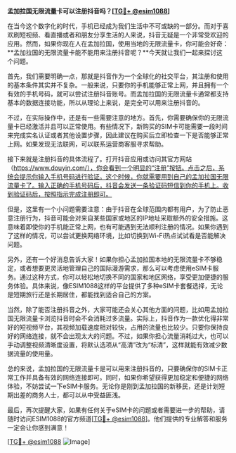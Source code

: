 **孟加拉国无限流量卡可以注册抖音吗？[[TG💪+ @esim1088](https://t.me/s/esim1088)]**

在当今这个数字化的时代，手机已经成为我们生活中不可或缺的一部分。而对于喜欢刷短视频、看直播或者和朋友分享生活的人来说，抖音无疑是一个非常受欢迎的应用。然而，如果你现在人在孟加拉国，使用当地的无限流量卡，你可能会好奇：**孟加拉国的无限流量卡能不能用来注册抖音呢？**今天就让我们一起来探讨这个问题。

首先，我们需要明确一点，那就是抖音作为一个全球化的社交平台，其注册和使用的基本条件其实并不复杂。一般来说，只要你的手机能够正常上网，并且拥有一个有效的手机号码，就可以尝试注册抖音账号。而孟加拉国的无限流量卡通常都支持基本的数据连接功能，所以从理论上来说，是完全可以用来注册抖音的。

不过，在实际操作中，还是有一些需要注意的地方。首先，你需要确保你的无限流量卡已经激活并且可以正常使用。有些情况下，新购买的SIM卡可能需要一段时间来完成实名认证或者其他设置步骤，因此建议在购买后立即检查一下是否能够正常上网。如果发现无法联网，可以联系运营商客服寻求帮助。

接下来就是注册抖音的具体流程了。打开抖音应用或访问其官方网站（https://www.douyin.com/），你会看到一个明显的“注册”按钮。点击之后，系统会提示你输入手机号码进行验证。这个时候，你就需要用到自己的孟加拉国无限流量卡了。输入正确的手机号码后，抖音会发送一条验证码短信到你的手机上。收到验证码后，按照指示完成注册即可。

但是，这里有一个小问题需要注意：由于抖音在全球范围内都有用户，为了防止恶意注册行为，抖音可能会对来自某些国家或地区的IP地址采取额外的安全措施。这意味着即使你的手机能正常上网，也有可能遇到无法顺利注册的情况。如果你遇到了这样的情况，可以尝试更换网络环境，比如切换到Wi-Fi热点试试看是否能解决问题。

另外，还有一个好消息告诉大家！如果你担心孟加拉国本地的无限流量卡不够稳定，或者想要更灵活地管理自己的国际漫游需求，那么可以考虑使用eSIM卡服务。通过这种方式，你可以轻松地切换不同的国家和地区网络，享受更加便捷的服务体验。具体来说，像ESIM1088这样的平台提供了多种eSIM卡套餐选择，无论是短期旅行还是长期居住，都能找到适合自己的方案。

当然，除了能否注册抖音之外，大家可能还会关心其他方面的问题，比如用孟加拉国无限流量卡浏览抖音时会不会消耗过多流量。实际上，抖音作为一款优化得非常好的短视频平台，其视频加载速度相对较快，占用的流量也比较少。只要你保持良好的网络连接，就不会出现太大的问题。不过，如果你担心流量消耗过大，也可以手动调整视频清晰度设置，将默认选项从“高清”改为“标清”，这样就能有效减少数据流量的使用量。

总的来说，孟加拉国的无限流量卡是可以用来注册抖音的，只要确保你的SIM卡正常工作并具备有效的网络连接即可。同时，如果你希望获得更加稳定和便捷的网络体验，不妨尝试一下eSIM卡服务。无论你是刚到孟加拉国的新移民，还是计划短期出差的商务人士，都可以从中受益匪浅。

最后，再次提醒大家，如果有任何关于eSIM卡的问题或者需要进一步的帮助，请随时访问ESIM1088的官方频道[[TG💪+ @esim1088](https://t.me/s/esim1088)]。他们提供的专业解答和服务一定会让你感到满意！

[[TG💪+ @esim1088](https://t.me/s/esim1088) ![Image](https://i.postimg.cc/4NQfJmqS/Snipaste-2025-05-13-00-14-12.png)]